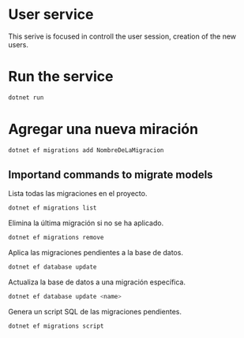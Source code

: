 # User service 

This serive is focused in controll the user session, creation of the new users.

# Run the service

```bash
dotnet run
```

# Agregar una nueva miración

```bash
dotnet ef migrations add NombreDeLaMigracion
```

## Importand commands to migrate models

Lista todas las migraciones en el proyecto.
```bash
dotnet ef migrations list	
```
Elimina la última migración si no se ha aplicado.
```bash
dotnet ef migrations remove	
```

Aplica las migraciones pendientes a la base de datos.

```bash
dotnet ef database update
```

Actualiza la base de datos a una migración específica.

```bash
dotnet ef database update <name>
```
Genera un script SQL de las migraciones pendientes.
```bash
dotnet ef migrations script
```


